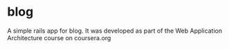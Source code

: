 # blog
A simple rails app for blog. It was developed as part of the Web Application Architecture course on coursera.org
